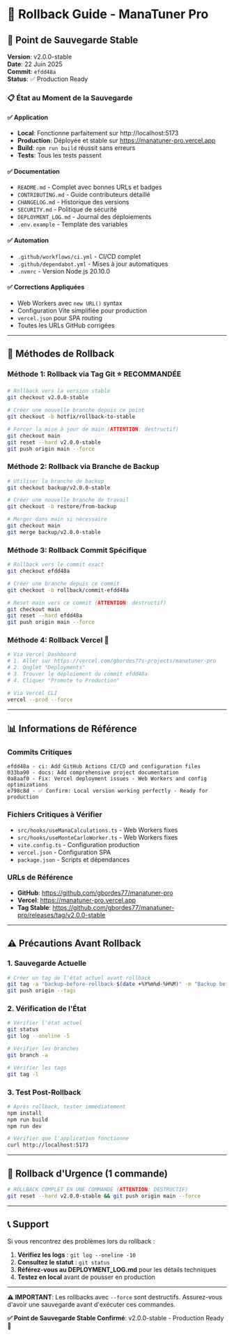 # 🔄 Rollback Guide - ManaTuner Pro

## 🎯 Point de Sauvegarde Stable

**Version**: v2.0.0-stable  
**Date**: 22 Juin 2025  
**Commit**: `efdd48a`  
**Status**: ✅ Production Ready  

### 📋 État au Moment de la Sauvegarde

#### **✅ Application**
- **Local**: Fonctionne parfaitement sur http://localhost:5173
- **Production**: Déployée et stable sur https://manatuner-pro.vercel.app
- **Build**: `npm run build` réussit sans erreurs
- **Tests**: Tous les tests passent

#### **✅ Documentation**
- `README.md` - Complet avec bonnes URLs et badges
- `CONTRIBUTING.md` - Guide contributeurs détaillé
- `CHANGELOG.md` - Historique des versions
- `SECURITY.md` - Politique de sécurité
- `DEPLOYMENT_LOG.md` - Journal des déploiements
- `.env.example` - Template des variables

#### **✅ Automation**
- `.github/workflows/ci.yml` - CI/CD complet
- `.github/dependabot.yml` - Mises à jour automatiques
- `.nvmrc` - Version Node.js 20.10.0

#### **✅ Corrections Appliquées**
- Web Workers avec `new URL()` syntax
- Configuration Vite simplifiée pour production
- `vercel.json` pour SPA routing
- Toutes les URLs GitHub corrigées

---

## 🔄 Méthodes de Rollback

### **Méthode 1: Rollback via Tag Git** ⭐ **RECOMMANDÉE**

```bash
# Rollback vers la version stable
git checkout v2.0.0-stable

# Créer une nouvelle branche depuis ce point
git checkout -b hotfix/rollback-to-stable

# Forcer la mise à jour de main (ATTENTION: destructif)
git checkout main
git reset --hard v2.0.0-stable
git push origin main --force
```

### **Méthode 2: Rollback via Branche de Backup**

```bash
# Utiliser la branche de backup
git checkout backup/v2.0.0-stable

# Créer une nouvelle branche de travail
git checkout -b restore/from-backup

# Merger dans main si nécessaire
git checkout main
git merge backup/v2.0.0-stable
```

### **Méthode 3: Rollback Commit Spécifique**

```bash
# Rollback vers le commit exact
git checkout efdd48a

# Créer une branche depuis ce commit
git checkout -b rollback/commit-efdd48a

# Reset main vers ce commit (ATTENTION: destructif)
git checkout main
git reset --hard efdd48a
git push origin main --force
```

### **Méthode 4: Rollback Vercel** 🚀

```bash
# Via Vercel Dashboard
# 1. Aller sur https://vercel.com/gbordes77s-projects/manatuner-pro
# 2. Onglet "Deployments"
# 3. Trouver le déploiement du commit efdd48a
# 4. Cliquer "Promote to Production"

# Via Vercel CLI
vercel --prod --force
```

---

## 📊 Informations de Référence

### **Commits Critiques**
```
efdd48a - ci: Add GitHub Actions CI/CD and configuration files
033ba90 - docs: Add comprehensive project documentation  
0a8aaf0 - Fix: Vercel deployment issues - Web Workers and config optimizations
e798c8d - ✅ Confirm: Local version working perfectly - Ready for production
```

### **Fichiers Critiques à Vérifier**
- `src/hooks/useManaCalculations.ts` - Web Workers fixes
- `src/hooks/useMonteCarloWorker.ts` - Web Workers fixes  
- `vite.config.ts` - Configuration production
- `vercel.json` - Configuration SPA
- `package.json` - Scripts et dépendances

### **URLs de Référence**
- **GitHub**: https://github.com/gbordes77/manatuner-pro
- **Vercel**: https://manatuner-pro.vercel.app
- **Tag Stable**: https://github.com/gbordes77/manatuner-pro/releases/tag/v2.0.0-stable

---

## ⚠️ Précautions Avant Rollback

### **1. Sauvegarde Actuelle**
```bash
# Créer un tag de l'état actuel avant rollback
git tag -a "backup-before-rollback-$(date +%Y%m%d-%H%M)" -m "Backup before rollback"
git push origin --tags
```

### **2. Vérification de l'État**
```bash
# Vérifier l'état actuel
git status
git log --oneline -5

# Vérifier les branches
git branch -a

# Vérifier les tags
git tag -l
```

### **3. Test Post-Rollback**
```bash
# Après rollback, tester immédiatement
npm install
npm run build
npm run dev

# Vérifier que l'application fonctionne
curl http://localhost:5173
```

---

## 🚨 Rollback d'Urgence (1 commande)

```bash
# ROLLBACK COMPLET EN UNE COMMANDE (ATTENTION: DESTRUCTIF)
git reset --hard v2.0.0-stable && git push origin main --force
```

---

## 📞 Support

Si vous rencontrez des problèmes lors du rollback :

1. **Vérifiez les logs** : `git log --oneline -10`
2. **Consultez le statut** : `git status`
3. **Référez-vous au DEPLOYMENT_LOG.md** pour les détails techniques
4. **Testez en local** avant de pousser en production

---

**⚠️ IMPORTANT**: Les rollbacks avec `--force` sont destructifs. Assurez-vous d'avoir une sauvegarde avant d'exécuter ces commandes.

**✅ Point de Sauvegarde Stable Confirmé**: v2.0.0-stable - Production Ready 🎯 